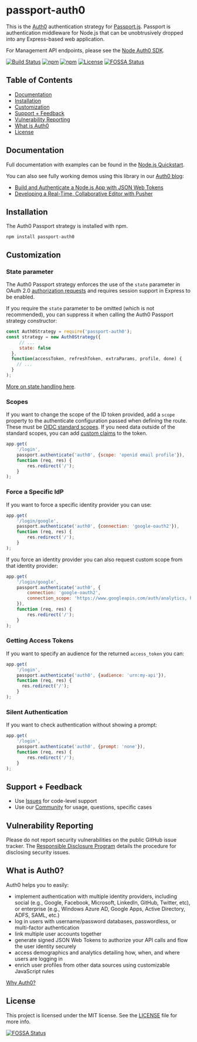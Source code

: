 # passport-auth0



This is the [Auth0](https://auth0.com/) authentication strategy for [Passport.js](http://passportjs.org/). Passport is authentication middleware for Node.js that can be unobtrusively dropped into any Express-based web application.

For Management API endpoints, please see the [Node Auth0 SDK](https://github.com/auth0/node-auth0).

[![Build Status](https://travis-ci.org/auth0/passport-auth0.svg?branch=master)](https://travis-ci.org/auth0/passport-auth0)
[![npm](https://img.shields.io/npm/v/passport-auth0)](https://npmjs.org/package/passport-auth0)
[![npm](https://img.shields.io/npm/dm/passport-auth0)](https://npmjs.org/package/passport-auth0)
[![License](http://img.shields.io/:license-mit-blue.svg?style=flat)](https://opensource.org/licenses/MIT)
[![FOSSA Status](https://app.fossa.com/api/projects/git%2Bgithub.com%2Fauth0%2Fpassport-auth0.svg?type=shield)](https://app.fossa.com/projects/git%2Bgithub.com%2Fauth0%2Fpassport-auth0?ref=badge_shield)

## Table of Contents

- [Documentation](#documentation)
- [Installation](#installation)
- [Customization](#customization)
- [Support + Feedback](#support--feedback)
- [Vulnerability Reporting](#vulnerability-reporting)
- [What is Auth0](#what-is-auth0)
- [License](#license)

## Documentation

Full documentation with examples can be found in the [Node.js Quickstart](https://auth0.com/docs/quickstart/webapp/nodejs). 

You can also see fully working demos using this library in our [Auth0 blog](https://auth0.com/blog/):

* [Build and Authenticate a Node.js App with JSON Web Tokens](https://auth0.com/blog/building-and-authenticating-nodejs-apps/#nodejs-directory-structure)
* [Developing a Real-Time, Collaborative Editor with Pusher](https://auth0.com/blog/developing-a-real-time-collaborative-editor-with-pusher/)

## Installation

The Auth0 Passport strategy is installed with npm. 

    npm install passport-auth0

## Customization

### State parameter

The Auth0 Passport strategy enforces the use of the `state` parameter in OAuth 2.0 [authorization requests](https://tools.ietf.org/html/rfc6749#section-4.1.1) and requires session support in Express to be enabled.

If you require the `state` parameter to be omitted (which is not recommended), you can suppress it when calling the Auth0 Passport strategy constructor:

```js
const Auth0Strategy = require('passport-auth0');
const strategy = new Auth0Strategy({
     // ...
     state: false
  },
  function(accessToken, refreshToken, extraParams, profile, done) {
    // ...
  }
);
```

[More on state handling here](https://github.com/auth0/passport-auth0/issues/40#issuecomment-511592801).

### Scopes

If you want to change the scope of the ID token provided, add a `scope` property to the authenticate configuration passed when defining the route. These must be [OIDC standard scopes](https://auth0.com/docs/scopes/current/oidc-scopes). If you need data outside of the standard scopes, you can add [custom claims](https://auth0.com/docs/scopes/current/custom-claims) to the token.

```js
app.get(
	'/login',
	passport.authenticate('auth0', {scope: 'openid email profile'}), 
	function (req, res) {
		res.redirect('/');
	}
);
```

### Force a Specific IdP

If you want to force a specific identity provider you can use:

```js
app.get(
	'/login/google',
	passport.authenticate('auth0', {connection: 'google-oauth2'}), 
	function (req, res) {
		res.redirect('/');
	}
);
```

If you force an identity provider you can also request custom scope from that identity provider:

```js
app.get(
	'/login/google', 
	passport.authenticate('auth0', {
		connection: 'google-oauth2',
		connection_scope: 'https://www.googleapis.com/auth/analytics, https://www.googleapis.com/auth/contacts.readonly'
	}), 
	function (req, res) {
		res.redirect('/');
	}
);
```

### Getting Access Tokens

If you want to specify an audience for the returned `access_token` you can:

```js
app.get(
	'/login',
	passport.authenticate('auth0', {audience: 'urn:my-api'}), 
	function (req, res) {
	  res.redirect('/');
	}
);
```

### Silent Authentication

If you want to check authentication without showing a prompt:

```js
app.get(
	'/login',
	passport.authenticate('auth0', {prompt: 'none'}), 
	function (req, res) {
		res.redirect('/');
	}
);
```

## Support + Feedback

- Use [Issues](https://github.com/auth0/passport-auth0/issues) for code-level support
- Use our [Community](https://community.auth0.com/) for usage, questions, specific cases

## Vulnerability Reporting

Please do not report security vulnerabilities on the public GitHub issue tracker. The [Responsible Disclosure Program](https://auth0.com/whitehat) details the procedure for disclosing security issues.

## What is Auth0?

Auth0 helps you to easily:

- implement authentication with multiple identity providers, including social (e.g., Google, Facebook, Microsoft, LinkedIn, GitHub, Twitter, etc), or enterprise (e.g., Windows Azure AD, Google Apps, Active Directory, ADFS, SAML, etc.)
- log in users with username/password databases, passwordless, or multi-factor authentication
- link multiple user accounts together
- generate signed JSON Web Tokens to authorize your API calls and flow the user identity securely
- access demographics and analytics detailing how, when, and where users are logging in
- enrich user profiles from other data sources using customizable JavaScript rules

[Why Auth0?](https://auth0.com/why-auth0)

## License

This project is licensed under the MIT license. See the [LICENSE](LICENSE) file for more info.


[![FOSSA Status](https://app.fossa.com/api/projects/git%2Bgithub.com%2Fauth0%2Fpassport-auth0.svg?type=large)](https://app.fossa.com/projects/git%2Bgithub.com%2Fauth0%2Fpassport-auth0?ref=badge_large)